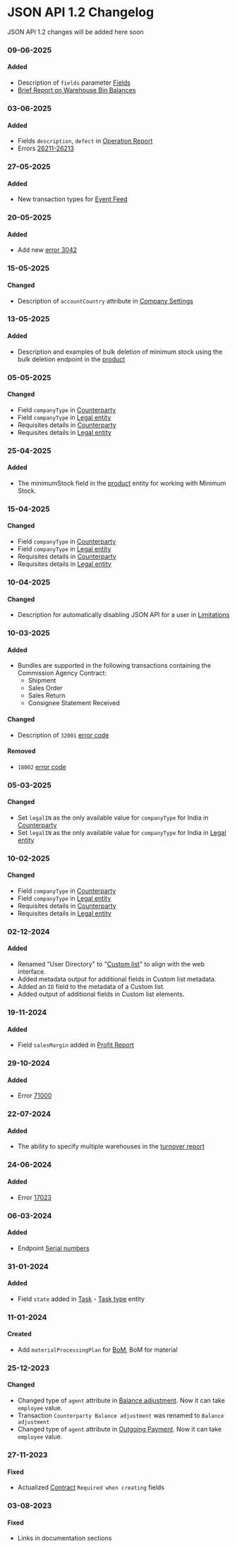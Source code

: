 # JSON API 1.2 Changelog

JSON API 1.2 changes will be added here soon

### 09-06-2025
#### Added
- Description of `fields` parameter [Fields](https://dev.kladana.com/doc/api/remap/1.2/#kladana-json-api-general-info-what-is-fields)
- [Brief Report on Warehouse Bin Balances](https://dev.kladana.com/doc/api/remap/1.2/reports/#reports-stock-report-get-a-brief-report-on-warehouse-bin-balances)

### 03-06-2025
#### Added
- Fields `description`, `defect` in [Operation Report](https://dev.kladana.com/doc/api/remap/1.2/documents/#transactions-operation-report)
- Errors [26211-26213](https://dev.kladana.com/doc/api/remap/1.2/#kladana-json-api-errors-error-codes-for-operation-reports)

### 27-05-2025
#### Added
- New transaction types for [Event Feed](https://dev.kladana.com/doc/api/remap/1.2/dictionaries/#entities-event-feed)

### 20-05-2025
#### Added
- Add new [error 3042](https://dev.kladana.com/doc/api/remap/1.2/#kladana-json-api-errors-common-validation-errors)

### 15-05-2025
#### Changed
- Description of `accountCountry` attribute in [Company Settings](https://dev.kladana.com/doc/api/remap/1.2/dictionaries/#entities-company-settings)

### 13-05-2025
#### Added
- Description and examples of bulk deletion of minimum stock using the bulk deletion endpoint in the [product](https://dev.kladana.com/doc/api/remap/1.2/dictionaries/#entities-product)

### 05-05-2025
#### Changed
- Field `companyType` in [Counterparty](https://dev.kladana.com/doc/api/remap/1.2/dictionaries/#entities-counterparty-counterparties)
- Field `companyType` in [Legal entity](https://dev.kladana.com/doc/api/remap/1.2/dictionaries/#entities-entity-legal-entity)
- Requisites details in [Counterparty](https://dev.kladana.com/doc/api/remap/1.2/dictionaries/#entities-counterparty-counterparties)
- Requisites details in [Legal entity](https://dev.kladana.com/doc/api/remap/1.2/dictionaries/#entities-entity-legal-entity)

### 25-04-2025
#### Added
- The minimumStock field in the [product](https://dev.kladana.com/doc/api/remap/1.2/dictionaries/#entities-product) entity for working with Minimum Stock.

### 15-04-2025
#### Changed
- Field `companyType` in [Counterparty](https://dev.kladana.com/doc/api/remap/1.2/dictionaries/#entities-counterparty-counterparties)
- Field `companyType` in [Legal entity](https://dev.kladana.com/doc/api/remap/1.2/dictionaries/#entities-entity-legal-entity)
- Requisites details in [Counterparty](https://dev.kladana.com/doc/api/remap/1.2/dictionaries/#entities-counterparty-counterparties)
- Requisites details in [Legal entity](https://dev.kladana.com/doc/api/remap/1.2/dictionaries/#entities-entity-legal-entity)

### 10-04-2025
#### Changed
- Description for automatically disabling JSON API for a user in [Limitations](https://dev.kladana.com/doc/api/remap/1.2/#kladana-json-api-limitations)

### 10-03-2025
#### Added
- Bundles are supported in the following transactions containing the Commission Agency Contract:
  - Shipment
  - Sales Order
  - Sales Return
  - Consignee Statement Received

#### Changed
- Description of `32001` [error code](https://dev.kladana.com/doc/api/remap/1.2/index.html#kladana-json-api-errors-error-codes-for-contracts)

#### Removed
- `18002` [error code](https://dev.kladana.com/doc/api/remap/1.2/index.html#kladana-json-api-errors-error-codes-for-sales-and-shipments)

### 05-03-2025
#### Changed
- Set `legalIN` as the only available value for `companyType` for India in [Counterparty](https://dev.kladana.com/doc/api/remap/1.2/dictionaries/#entities-counterparty-counterparties-counterparty-type)
- Set `legalIN` as the only available value for `companyType` for India in [Legal entity](https://dev.kladana.com/doc/api/remap/1.2/dictionaries/#entities-entity-legal-entity-legal-entity-type)

### 10-02-2025
#### Changed
- Field `companyType` in [Counterparty](https://dev.kladana.com/doc/api/remap/1.2/dictionaries/#entities-counterparty-counterparties)
- Field `companyType` in [Legal entity](https://dev.kladana.com/doc/api/remap/1.2/dictionaries/#entities-entity-legal-entity)
- Requisites details in [Counterparty](https://dev.kladana.com/doc/api/remap/1.2/dictionaries/#entities-counterparty-counterparties)
- Requisites details in [Legal entity](https://dev.kladana.com/doc/api/remap/1.2/dictionaries/#entities-entity-legal-entity)

### 02-12-2024
#### Added
- Renamed "User Directory" to "[Custom list](https://dev.kladana.com/doc/api/remap/1.2/dictionaries/#entities-custom-list)" to align with the web interface.
- Added metadata output for additional fields in Custom list metadata.
- Added an `ID` field to the metadata of a Custom list.
- Added output of additional fields in Custom list elements.

### 19-11-2024
#### Added
- Field `salesMargin` added in [Profit Report](https://dev.kladana.com/doc/api/remap/1.2/reports/#reports-profit-report)

### 29-10-2024
#### Added
- Error [71000](https://dev.kladana.com/doc/api/remap/1.2/#kladana-json-api-errors-error-codes-for-series)

### 22-07-2024
#### Added
- The ability to specify multiple warehouses in the [turnover report](https://dev.kladana.com/doc/api/remap/1.2/reports/#reports-stock-movement-report)

### 24-06-2024
#### Added
- Error [17023](https://dev.kladana.com/doc/api/remap/1.2/#kladana-json-api-errors-error-codes-for-documents)

### 06-03-2024
#### Added
- Endpoint [Serial numbers](https://dev.kladana.com/doc/api/remap/1.2/dictionaries/#entities-serial-number)

### 31-01-2024
#### Added
- Field `state` added in [Task](https://dev.kladana.com/doc/api/remap/1.2/dictionaries/#entities-task) - [Task type](https://dev.kladana.com/doc/api/remap/1.2/dictionaries/#entities-task-task-type) entity

### 11-01-2024
#### Created
- Add `materialProcessingPlan` for [BoM](https://dev.kladana.com/doc/api/remap/1.2/dictionaries/#entities-bills-of-materials), BoM for material

### 25-12-2023
#### Changed
- Changed type of `agent` attribute in [Balance adjustment](https://dev.kladana.com/doc/api/remap/1.2/documents/#transactions-balance-adjustment). Now it can take `employee` value.
- Transaction `Counterparty Balance adjustment` was renamed to `Balance adjustment`
- Changed type of `agent` attribute in [Outgoing Payment](https://dev.kladana.com/doc/api/remap/1.2/documents/#transactions-outgoing-payment). Now it can take `employee` value.

### 27-11-2023
#### Fixed
- Actualized [Contract](https://dev.kladana.com/doc/api/remap/1.2/dictionaries/#entities-contract) `Required when creating` fields

### 03-08-2023
#### Fixed
- Links in documentation sections
